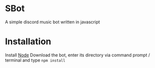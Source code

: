# SBot
A simple discord music bot written in javascript

# Installation
Install [Node](https://nodejs.org)
Download the bot, enter its directory via command prompt / terminal and type `npm install`
